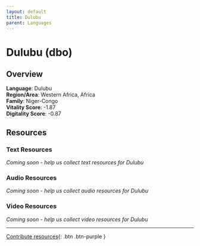 ```yaml
---
layout: default
title: Dulubu
parent: Languages
---
```


# Dulubu (dbo)

## Overview

**Language**: Dulubu  
**Region/Area**: Western Africa, Africa  
**Family**: Niger-Congo  
**Vitality Score**: -1.87  
**Digitality Score**: -0.87  

## Resources

### Text Resources
*Coming soon - help us collect text resources for Dulubu*

### Audio Resources
*Coming soon - help us collect audio resources for Dulubu*

### Video Resources
*Coming soon - help us collect video resources for Dulubu*

---

[Contribute resources](https://fairtrain.github.io/){: .btn .btn-purple }

